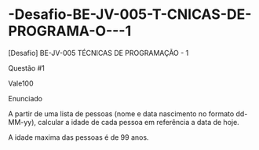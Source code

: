 # -Desafio-BE-JV-005-T-CNICAS-DE-PROGRAMA-O---1
[Desafio] BE-JV-005 TÉCNICAS DE PROGRAMAÇÃO - 1

Questão #1

Vale100

Enunciado

A partir de uma lista de pessoas (nome e data nascimento no formato dd-MM-yy), calcular a idade de cada pessoa em referência a data de hoje.

A idade maxima das pessoas é de 99 anos.
